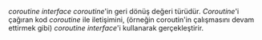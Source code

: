 _coroutine interface_ _coroutine_'in geri dönüş değeri türüdür. _Coroutine_'i çağıran kod _coroutine_ ile iletişimini, (örneğin coroutin'in çalışmasını devam ettirmek gibi) _coroutine interface_'i kullanarak gerçekleştirir.
